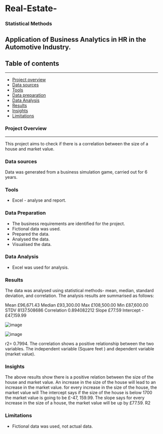 # Real-Estate-
### Statistical Methods

Application of Business Analytics in HR in the Automotive Industry.
---
## Table of contents
---
- [Project overview](#project-overview)
- [Data sources](#data-sources)
- [Tools](#tools)
- [Data preparation](#data-preparation)
- [Data Analysis](#data-analysis)
- [Results](#results)
- [Insights](#insights)
- [Limitations](#limitations) 


### Project Overview
---
This project aims to check if there is a  correlation between the  size of a house and market value. 



### Data sources
Data was generated from a business simulation game, carried out for 6 years. 

### Tools
- Excel - analyse and report.


### Data Preparation 
- The business requirements are identified for the project.
- Fictional data was used.
- Prepared the data.
- Analysed the data.
- Visualised the data. 


### Data Analysis
- Excel was used for  analysis.

  
### Results
The data was analysed using statistical methods- mean, median, standard deviation, and correlation.
The analysis results are summarised as follows:
  
Mean 	£96,671.43
Median	£93,300.00
Max	£108,500.00
Min	£87,600.00
STDV	8137.508686
Correlation	0.894082212
Slope	£77.59
Intercept 	-£47,159.99

![image](https://github.com/taiwoamao1/Real-Estate-/assets/112169247/cd40a1e0-82a1-4f49-8402-772a76533da0)

![image](https://github.com/taiwoamao1/Real-Estate-/assets/112169247/4fcf7125-650c-4322-a75a-d8c6d13acf32)

r2= 0.7994. 
The correlation shows a positive relationship between  the two variables. The independent variable (Square feet ) and dependent variable (market value). 

### Insights
The above results show there is a positive relation between the size of the house and market value. An increase in the size of the house will lead to an increase in the market value.
for every increase in the size of the house, the market value will
The intercept says if the size of the house is below 1700 the market value is going to be £-47, 159.99. 
The slope says for every increase in the size of a house, the market value will be up by £77.59.
R2

### Limitations 
- Fictional data was used, not actual data. 
